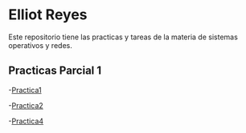 # Elliot Reyes

Este repositorio tiene las practicas y tareas de la materia de sistemas operativos y redes.

## Practicas Parcial 1 
-[Practica1](./Practica1.md)

-[Practica2](./Practica2.md)

-[Practica4](https://github.com/AtraxxDev/practica4)

